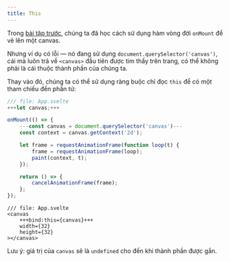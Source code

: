 ```yaml
---
title: This
---
```


Trong [bài tập trước](onmount), chúng ta đã học cách sử dụng hàm vòng đời `onMount` để vẽ lên một canvas.

Nhưng ví dụ có lỗi — nó đang sử dụng `document.querySelector('canvas')`, cái mà luôn trả về `<canvas>` đầu tiên được tìm thấy trên trang, có thể không phải là cái thuộc thành phần của chúng ta.


Thay vào đó, chúng ta có thể sử dụng ràng buộc chỉ đọc `this` để có một tham chiếu đến phần tử:

```js
/// file: App.svelte
+++let canvas;+++

onMount(() => {
	---const canvas = document.querySelector('canvas')---
	const context = canvas.getContext('2d');

	let frame = requestAnimationFrame(function loop(t) {
		frame = requestAnimationFrame(loop);
		paint(context, t);
	});

	return () => {
		cancelAnimationFrame(frame);
	};
});
```

```svelte
/// file: App.svelte
<canvas
	+++bind:this={canvas}+++
	width={32}
	height={32}
></canvas>
```

Lưu ý: giá trị của `canvas` sẽ là `undefined` cho đến khi thành phần được gắn.
